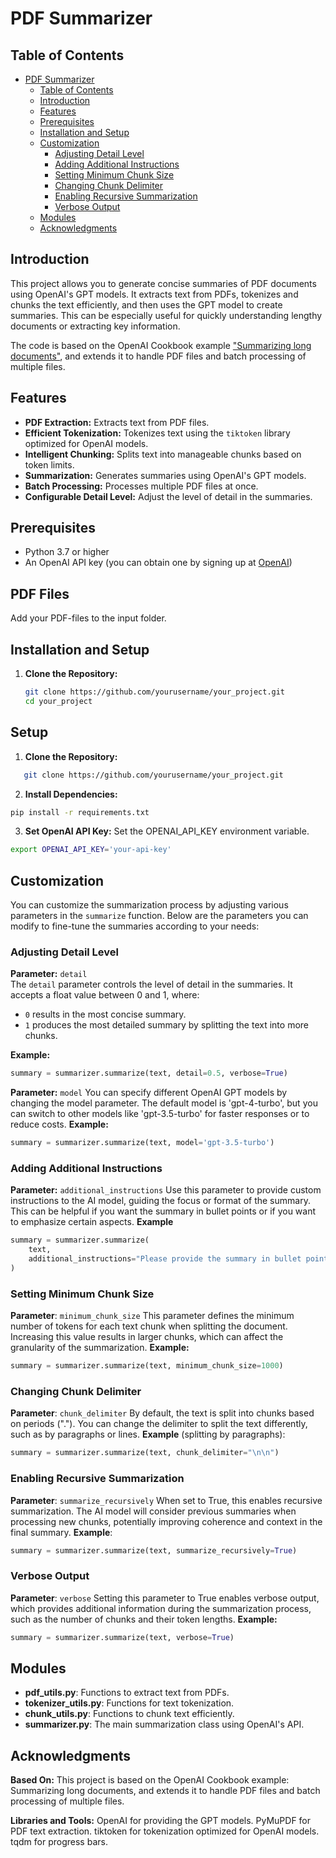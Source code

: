 # PDF Summarizer

## Table of Contents

- [PDF Summarizer](#pdf-summarizer)
  - [Table of Contents](#table-of-contents)
  - [Introduction](#introduction)
  - [Features](#features)
  - [Prerequisites](#prerequisites)
  - [Installation and Setup](#installation-and-setup)
  - [Customization](#customization)
    - [Adjusting Detail Level](#adjusting-detail-level)
    - [Adding Additional Instructions](#adding-additional-instructions)
    - [Setting Minimum Chunk Size](#setting-minimum-chunk-size)
    - [Changing Chunk Delimiter](#changing-chunk-delimiter)
    - [Enabling Recursive Summarization](#enabling-recursive-summarization)
    - [Verbose Output](#verbose-output)
  - [Modules](#modules)
  - [Acknowledgments](#acknowledgments)

## Introduction

This project allows you to generate concise summaries of PDF documents using OpenAI's GPT models. It extracts text from PDFs, tokenizes and chunks the text efficiently, and then uses the GPT model to create summaries. This can be especially useful for quickly understanding lengthy documents or extracting key information.

The code is based on the OpenAI Cookbook example ["Summarizing long documents"](https://cookbook.openai.com/examples/summarizing_long_documents), and extends it to handle PDF files and batch processing of multiple files.


## Features

- **PDF Extraction:** Extracts text from PDF files.
- **Efficient Tokenization:** Tokenizes text using the `tiktoken` library optimized for OpenAI models.
- **Intelligent Chunking:** Splits text into manageable chunks based on token limits.
- **Summarization:** Generates summaries using OpenAI's GPT models.
- **Batch Processing:** Processes multiple PDF files at once.
- **Configurable Detail Level:** Adjust the level of detail in the summaries.

## Prerequisites

- Python 3.7 or higher
- An OpenAI API key (you can obtain one by signing up at [OpenAI](https://platform.openai.com/signup))

## PDF Files 

Add your PDF-files to the input folder. 

## Installation and Setup

1. **Clone the Repository:**

   ```bash
   git clone https://github.com/yourusername/your_project.git
   cd your_project
   ```
   
## Setup

1. **Clone the Repository:**

```bash
   git clone https://github.com/yourusername/your_project.git
```

2. **Install Dependencies:**
```bash
pip install -r requirements.txt
```

3. **Set OpenAI API Key:**
Set the OPENAI_API_KEY environment variable.

```bash
export OPENAI_API_KEY='your-api-key'
```

## Customization

You can customize the summarization process by adjusting various parameters in the `summarize` function. Below are the parameters you can modify to fine-tune the summaries according to your needs:

### Adjusting Detail Level
**Parameter:** `detail`  
The `detail` parameter controls the level of detail in the summaries. It accepts a float value between 0 and 1, where:  
- `0` results in the most concise summary.  
- `1` produces the most detailed summary by splitting the text into more chunks.

**Example:**
```python
summary = summarizer.summarize(text, detail=0.5, verbose=True)
```

**Parameter:** `model`
You can specify different OpenAI GPT models by changing the model parameter. The default model is 'gpt-4-turbo', but you can switch to other models like 'gpt-3.5-turbo' for faster responses or to reduce costs.
**Example:**
```python
summary = summarizer.summarize(text, model='gpt-3.5-turbo')
```

### Adding Additional Instructions
**Parameter:** `additional_instructions`
Use this parameter to provide custom instructions to the AI model, guiding the focus or format of the summary. This can be helpful if you want the summary in bullet points or if you want to emphasize certain aspects.
**Example**
```python
summary = summarizer.summarize(
    text,
    additional_instructions="Please provide the summary in bullet points and focus on the key economic impacts."
)
```

### Setting Minimum Chunk Size
**Parameter**: `minimum_chunk_size`
This parameter defines the minimum number of tokens for each text chunk when splitting the document. Increasing this value results in larger chunks, which can affect the granularity of the summarization.
**Example:**
```python
summary = summarizer.summarize(text, minimum_chunk_size=1000)
```

### Changing Chunk Delimiter
**Parameter**: `chunk_delimiter`
By default, the text is split into chunks based on periods ("."). You can change the delimiter to split the text differently, such as by paragraphs or lines.
**Example** (splitting by paragraphs):
```python
summary = summarizer.summarize(text, chunk_delimiter="\n\n")
```

### Enabling Recursive Summarization
**Parameter**: `summarize_recursively`
When set to True, this enables recursive summarization. The AI model will consider previous summaries when processing new chunks, potentially improving coherence and context in the final summary.
**Example**:
```python
summary = summarizer.summarize(text, summarize_recursively=True)
```
### Verbose Output
**Parameter**: `verbose`
Setting this parameter to True enables verbose output, which provides additional information during the summarization process, such as the number of chunks and their token lengths.
**Example:**
```python
summary = summarizer.summarize(text, verbose=True)
```

## Modules
- **pdf_utils.py**: Functions to extract text from PDFs.
- **tokenizer_utils.py**: Functions for text tokenization.
- **chunk_utils.py**: Functions to chunk text efficiently.
- **summarizer.py**: The main summarization class using OpenAI's API.


## Acknowledgments

**Based On:**
This project is based on the OpenAI Cookbook example: Summarizing long documents, and extends it to handle PDF files and batch processing of multiple files.

**Libraries and Tools:**
OpenAI for providing the GPT models.
PyMuPDF for PDF text extraction.
tiktoken for tokenization optimized for OpenAI models.
tqdm for progress bars.
